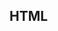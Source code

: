 <!--
 * @Descripttion: 
 * @version: 
 * @Author: zhouying
 * @Date: 2020-09-17 13:12:01
 * @LastEditors: zhouying
 * @LastEditTime: 2020-09-17 13:12:47
-->
## HTML